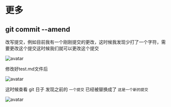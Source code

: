 # 更多

## git commit --amend

改写提交，例如目前我有一个刚刚提交的更改，这时候我发现少打了一个字符，需要更改这个提交这时候我们就可以更改这个提交

![avatar](/hhooke/git/1.png)

修改好test.md文件后

![avatar](/hhooke/git/2.png)

这时候查看 git 日子 发现之前的 `一个提交` 已经被替换成了 `这是一个新的提交`

![avatar](/hhooke/git/3.png)

